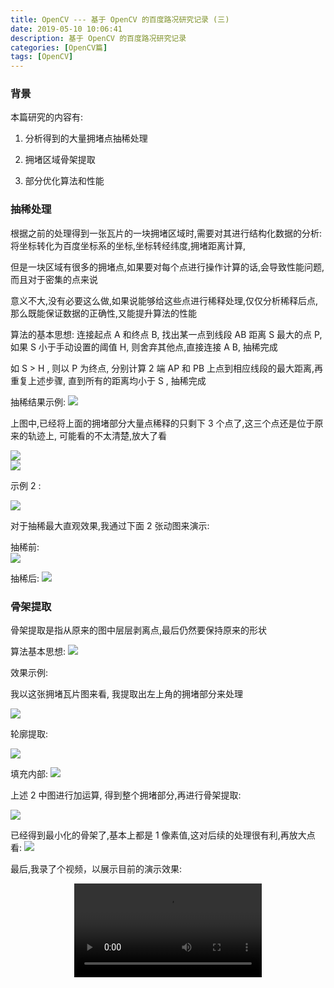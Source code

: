 ```yaml
---
title: OpenCV --- 基于 OpenCV 的百度路况研究记录 (三)
date: 2019-05-10 10:06:41
description: 基于 OpenCV 的百度路况研究记录
categories: [OpenCV篇]
tags: [OpenCV]
---
```


<!-- more -->
### 背景
本篇研究的内容有:

1. 分析得到的大量拥堵点抽稀处理

2. 拥堵区域骨架提取

3. 部分优化算法和性能



### 抽稀处理
根据之前的处理得到一张瓦片的一块拥堵区域时,需要对其进行结构化数据的分析:将坐标转化为百度坐标系的坐标,坐标转经纬度,拥堵距离计算,

但是一块区域有很多的拥堵点,如果要对每个点进行操作计算的话,会导致性能问题,而且对于密集的点来说

意义不大,没有必要这么做,如果说能够给这些点进行稀释处理,仅仅分析稀释后点,那么既能保证数据的正确性,又能提升算法的性能


算法的基本思想: 连接起点 A 和终点 B, 找出某一点到线段 AB 距离 S 最大的点 P, 如果 S 小于手动设置的阈值 H, 则舍弃其他点,直接连接 A B, 抽稀完成

如 S > H , 则以 P 为终点, 分别计算 2 端 AP 和 PB 上点到相应线段的最大距离,再重复上述步骤, 直到所有的距离均小于 S , 抽稀完成 


抽稀结果示例:
![](//s3.joylau.cn:9000/blog/baidu-traffic/2019-04-30-2.27.04.png)  

上图中,已经将上面的拥堵部分大量点稀释的只剩下 3 个点了,这三个点还是位于原来的轨迹上, 可能看的不太清楚,放大了看  

![](//s3.joylau.cn:9000/blog/baidu-traffic/2019-04-30-2.27.19.png)  
![](//s3.joylau.cn:9000/blog/baidu-traffic/2019-04-30-2.27.26.png)  

示例 2 :

![](//s3.joylau.cn:9000/blog/baidu-traffic/2019-04-30-4.15.27.png)  

对于抽稀最大直观效果,我通过下面 2 张动图来演示:  

抽稀前:  
![](//s3.joylau.cn:9000/blog/baidu-traffic/2019-04-30-2.02.49.gif)

抽稀后:
![](//s3.joylau.cn:9000/blog/baidu-traffic/2019-04-30-2.05.08.gif)


### 骨架提取
骨架提取是指从原来的图中层层剥离点,最后仍然要保持原来的形状

算法基本思想: 
![](//s3.joylau.cn:9000/blog/baidu-traffic/2019-04-30-16-52-57.jpeg)

效果示例:

我以这张拥堵瓦片图来看, 我提取出左上角的拥堵部分来处理

![](//s3.joylau.cn:9000/blog/baidu-traffic/17.png)

轮廓提取:

![](//s3.joylau.cn:9000/blog/baidu-traffic/2019-04-30-2.24.43.png)

填充内部:
![](//s3.joylau.cn:9000/blog/baidu-traffic/2019-04-30-2.24.59.png)

上述 2 中图进行加运算, 得到整个拥堵部分,再进行骨架提取:

![](//s3.joylau.cn:9000/blog/baidu-traffic/2019-04-30-2.25.07.png)

已经得到最小化的骨架了,基本上都是 1 像素值,这对后续的处理很有利,再放大点看:
![](//s3.joylau.cn:9000/blog/baidu-traffic/2019-04-30-2.25.24.png)

最后,我录了个视频，以展示目前的演示效果:
<center><video src="//s3.joylau.cn:9000/blog/baidu-traffic/traffic-demo.mp4" loop="true" controls="controls">您的浏览器版本太低，无法观看本视频</video></center>




